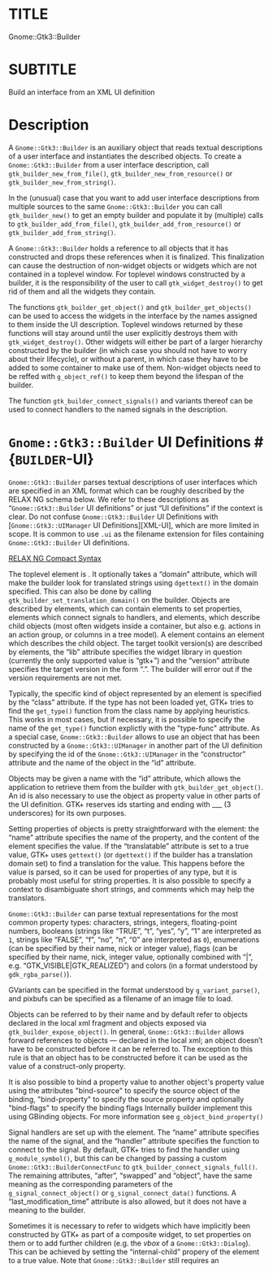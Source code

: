 TITLE
=====

Gnome::Gtk3::Builder

SUBTITLE
========

Build an interface from an XML UI definition

Description
===========

A `Gnome::Gtk3::Builder` is an auxiliary object that reads textual descriptions of a user interface and instantiates the described objects. To create a `Gnome::Gtk3::Builder` from a user interface description, call `gtk_builder_new_from_file()`, `gtk_builder_new_from_resource()` or `gtk_builder_new_from_string()`.

In the (unusual) case that you want to add user interface descriptions from multiple sources to the same `Gnome::Gtk3::Builder` you can call `gtk_builder_new()` to get an empty builder and populate it by (multiple) calls to `gtk_builder_add_from_file()`, `gtk_builder_add_from_resource()` or `gtk_builder_add_from_string()`.

A `Gnome::Gtk3::Builder` holds a reference to all objects that it has constructed and drops these references when it is finalized. This finalization can cause the destruction of non-widget objects or widgets which are not contained in a toplevel window. For toplevel windows constructed by a builder, it is the responsibility of the user to call `gtk_widget_destroy()` to get rid of them and all the widgets they contain.

The functions `gtk_builder_get_object()` and `gtk_builder_get_objects()` can be used to access the widgets in the interface by the names assigned to them inside the UI description. Toplevel windows returned by these functions will stay around until the user explicitly destroys them with `gtk_widget_destroy()`. Other widgets will either be part of a larger hierarchy constructed by the builder (in which case you should not have to worry about their lifecycle), or without a parent, in which case they have to be added to some container to make use of them. Non-widget objects need to be reffed with `g_object_ref()` to keep them beyond the lifespan of the builder.

The function `gtk_builder_connect_signals()` and variants thereof can be used to connect handlers to the named signals in the description.

# `Gnome::Gtk3::Builder` UI Definitions # {`BUILDER`-UI}

`Gnome::Gtk3::Builder` parses textual descriptions of user interfaces which are specified in an XML format which can be roughly described by the RELAX NG schema below. We refer to these descriptions as “`Gnome::Gtk3::Builder` UI definitions” or just “UI definitions” if the context is clear. Do not confuse `Gnome::Gtk3::Builder` UI Definitions with [`Gnome::Gtk3::UIManager` UI Definitions][XML-UI], which are more limited in scope. It is common to use `.ui` as the filename extension for files containing `Gnome::Gtk3::Builder` UI definitions.

[RELAX NG Compact Syntax](https://git.gnome.org/browse/gtk+/tree/gtk/gtkbuilder.rnc)

The toplevel element is <interface>. It optionally takes a “domain” attribute, which will make the builder look for translated strings using `dgettext()` in the domain specified. This can also be done by calling `gtk_builder_set_translation_domain()` on the builder. Objects are described by <object> elements, which can contain <property> elements to set properties, <signal> elements which connect signals to handlers, and <child> elements, which describe child objects (most often widgets inside a container, but also e.g. actions in an action group, or columns in a tree model). A <child> element contains an <object> element which describes the child object. The target toolkit version(s) are described by <requires> elements, the “lib” attribute specifies the widget library in question (currently the only supported value is “gtk+”) and the “version” attribute specifies the target version in the form “<major>.<minor>”. The builder will error out if the version requirements are not met.

Typically, the specific kind of object represented by an <object> element is specified by the “class” attribute. If the type has not been loaded yet, GTK+ tries to find the `get_type()` function from the class name by applying heuristics. This works in most cases, but if necessary, it is possible to specify the name of the `get_type()` function explictly with the "type-func" attribute. As a special case, `Gnome::Gtk3::Builder` allows to use an object that has been constructed by a `Gnome::Gtk3::UIManager` in another part of the UI definition by specifying the id of the `Gnome::Gtk3::UIManager` in the “constructor” attribute and the name of the object in the “id” attribute.

Objects may be given a name with the “id” attribute, which allows the application to retrieve them from the builder with `gtk_builder_get_object()`. An id is also necessary to use the object as property value in other parts of the UI definition. GTK+ reserves ids starting and ending with ___ (3 underscores) for its own purposes.

Setting properties of objects is pretty straightforward with the <property> element: the “name” attribute specifies the name of the property, and the content of the element specifies the value. If the “translatable” attribute is set to a true value, GTK+ uses `gettext()` (or `dgettext()` if the builder has a translation domain set) to find a translation for the value. This happens before the value is parsed, so it can be used for properties of any type, but it is probably most useful for string properties. It is also possible to specify a context to disambiguate short strings, and comments which may help the translators.

`Gnome::Gtk3::Builder` can parse textual representations for the most common property types: characters, strings, integers, floating-point numbers, booleans (strings like “TRUE”, “t”, “yes”, “y”, “1” are interpreted as `1`, strings like “FALSE”, “f”, “no”, “n”, “0” are interpreted as `0`), enumerations (can be specified by their name, nick or integer value), flags (can be specified by their name, nick, integer value, optionally combined with “|”, e.g. “GTK_VISIBLE|GTK_REALIZED”) and colors (in a format understood by `gdk_rgba_parse()`).

GVariants can be specified in the format understood by `g_variant_parse()`, and pixbufs can be specified as a filename of an image file to load.

Objects can be referred to by their name and by default refer to objects declared in the local xml fragment and objects exposed via `gtk_builder_expose_object()`. In general, `Gnome::Gtk3::Builder` allows forward references to objects — declared in the local xml; an object doesn’t have to be constructed before it can be referred to. The exception to this rule is that an object has to be constructed before it can be used as the value of a construct-only property.

It is also possible to bind a property value to another object's property value using the attributes "bind-source" to specify the source object of the binding, "bind-property" to specify the source property and optionally "bind-flags" to specify the binding flags Internally builder implement this using GBinding objects. For more information see `g_object_bind_property()`

Signal handlers are set up with the <signal> element. The “name” attribute specifies the name of the signal, and the “handler” attribute specifies the function to connect to the signal. By default, GTK+ tries to find the handler using `g_module_symbol()`, but this can be changed by passing a custom `Gnome::Gtk3::BuilderConnectFunc` to `gtk_builder_connect_signals_full()`. The remaining attributes, “after”, “swapped” and “object”, have the same meaning as the corresponding parameters of the `g_signal_connect_object()` or `g_signal_connect_data()` functions. A “last_modification_time” attribute is also allowed, but it does not have a meaning to the builder.

Sometimes it is necessary to refer to widgets which have implicitly been constructed by GTK+ as part of a composite widget, to set properties on them or to add further children (e.g. the *vbox* of a `Gnome::Gtk3::Dialog`). This can be achieved by setting the “internal-child” propery of the <child> element to a true value. Note that `Gnome::Gtk3::Builder` still requires an <object> element for the internal child, even if it has already been constructed.

A number of widgets have different places where a child can be added (e.g. tabs vs. page content in notebooks). This can be reflected in a UI definition by specifying the “type” attribute on a <child> The possible values for the “type” attribute are described in the sections describing the widget-specific portions of UI definitions.

# A `Gnome::Gtk3::Builder` UI Definition

    <interface>
      <object class="C<Gnome::Gtk3::Dialog>" id="dialog1">
        <child internal-child="vbox">
          <object class="C<Gnome::Gtk3::Box>" id="vbox1">
            <property name="border-width">10</property>
            <child internal-child="action_area">
              <object class="C<Gnome::Gtk3::ButtonBox>" id="hbuttonbox1">
                <property name="border-width">20</property>
                <child>
                  <object class="C<Gnome::Gtk3::Button>" id="ok_button">
                    <property name="label">gtk-ok</property>
                    <property name="use-stock">TRUE</property>
                    <signal name="clicked" handler="ok_button_clicked"/>
                  </object>
                </child>
              </object>
            </child>
          </object>
        </child>
      </object>
    </interface>

Beyond this general structure, several object classes define their own XML DTD fragments for filling in the ANY placeholders in the DTD above. Note that a custom element in a <child> element gets parsed by the custom tag handler of the parent object, while a custom element in an <object> element gets parsed by the custom tag handler of the object.

These XML fragments are explained in the documentation of the respective objects.

Additionally, since 3.10 a special <template> tag has been added to the format allowing one to define a widget class’s components. See the [`Gnome::Gtk3::Widget` documentation][composite-templates] for details.

Synopsis
========

Declaration
-----------

    unit class Gnome::Gtk3::Builder;
    also is Gnome::GObject::Object;

Example
-------

Types
=====

enum GtkBuilderError
--------------------

Error codes that identify various errors that can occur while using `Gnome::Gtk3::Builder`.

  * GTK_BUILDER_ERROR_INVALID_TYPE_FUNCTION: A type-func attribute didn’t name a function that returns a `GType`.

  * GTK_BUILDER_ERROR_UNHANDLED_TAG: The input contained a tag that `Gnome::Gtk3::Builder` can’t handle.

  * GTK_BUILDER_ERROR_MISSING_ATTRIBUTE: An attribute that is required by `Gnome::Gtk3::Builder` was missing.

  * GTK_BUILDER_ERROR_INVALID_ATTRIBUTE: `Gnome::Gtk3::Builder` found an attribute that it doesn’t understand.

  * GTK_BUILDER_ERROR_INVALID_TAG: `Gnome::Gtk3::Builder` found a tag that it doesn’t understand.

  * GTK_BUILDER_ERROR_MISSING_PROPERTY_VALUE: A required property value was missing.

  * GTK_BUILDER_ERROR_INVALID_VALUE: `Gnome::Gtk3::Builder` couldn’t parse some attribute value.

  * GTK_BUILDER_ERROR_VERSION_MISMATCH: The input file requires a newer version of GTK+.

  * GTK_BUILDER_ERROR_DUPLICATE_ID: An object id occurred twice.

  * GTK_BUILDER_ERROR_OBJECT_TYPE_REFUSED: A specified object type is of the same type or derived from the type of the composite class being extended with builder XML.

  * GTK_BUILDER_ERROR_TEMPLATE_MISMATCH: The wrong type was specified in a composite class’s template XML

  * GTK_BUILDER_ERROR_INVALID_PROPERTY: The specified property is unknown for the object class.

  * GTK_BUILDER_ERROR_INVALID_SIGNAL: The specified signal is unknown for the object class.

  * GTK_BUILDER_ERROR_INVALID_ID: An object id is unknown

Methods
=======

new
---

    multi method new ( Str :$filename )

Create builder object and load gui design.

    multi method new ( Str :$string )

Same as above but read the design from the string.

    multi method new ( Bool :$empty )

Create an empty builder.

[gtk_builder_] error_quark
--------------------------

    method gtk_builder_error_quark ( --> N-GObject  )

gtk_builder_new
---------------

Creates a new empty builder object.

This function is only useful if you intend to make multiple calls to `gtk_builder_add_from_file()`, `gtk_builder_add_from_resource()` or `gtk_builder_add_from_string()` in order to merge multiple UI descriptions into a single builder.

Most users will probably want to use `gtk_builder_new_from_file()`, `gtk_builder_new_from_resource()` or `gtk_builder_new_from_string()`.

Returns: a new (empty) `Gnome::Gtk3::Builder` object

Since: 2.12

    method gtk_builder_new ( --> N-GObject  )

[gtk_builder_] add_from_file
----------------------------

Parses a file containing a [`Gnome::Gtk3::Builder` UI definition][BUILDER-UI] and merges it with the current contents of *builder*.

Most users will probably want to use `gtk_builder_new_from_file()`.

If an error occurs, 0 will be returned and *error* will be assigned a `GError` from the `GTK_BUILDER_ERROR`, `G_MARKUP_ERROR` or `G_FILE_ERROR` domain.

It’s not really reasonable to attempt to handle failures of this call. You should not use this function with untrusted files (ie: files that are not part of your application). Broken `Gnome::Gtk3::Builder` files can easily crash your program, and it’s possible that memory was leaked leading up to the reported failure. The only reasonable thing to do when an error is detected is to call `g_error()`.

Returns: A positive value on success, 0 if an error occurred

Since: 2.12

    method gtk_builder_add_from_file ( Str $filename, N-GObject $error --> UInt  )

  * Str $filename; the name of the file to parse

  * N-GObject $error; (allow-none): return location for an error, or `Any`

[gtk_builder_] add_from_resource
--------------------------------

Parses a resource file containing a [`Gnome::Gtk3::Builder` UI definition][BUILDER-UI] and merges it with the current contents of *builder*.

Most users will probably want to use `gtk_builder_new_from_resource()`.

If an error occurs, 0 will be returned and *error* will be assigned a `GError` from the `GTK_BUILDER_ERROR`, `G_MARKUP_ERROR` or `G_RESOURCE_ERROR` domain.

It’s not really reasonable to attempt to handle failures of this call. The only reasonable thing to do when an error is detected is to call `g_error()`.

Returns: A positive value on success, 0 if an error occurred

Since: 3.4

    method gtk_builder_add_from_resource ( Str $resource_path, N-GObject $error --> UInt  )

  * Str $resource_path; the path of the resource file to parse

  * N-GObject $error; (allow-none): return location for an error, or `Any`

[gtk_builder_] add_from_string
------------------------------

Parses a string containing a [`Gnome::Gtk3::Builder` UI definition][BUILDER-UI] and merges it with the current contents of *builder*.

Most users will probably want to use `gtk_builder_new_from_string()`.

Upon errors 0 will be returned and *error* will be assigned a `GError` from the `GTK_BUILDER_ERROR`, `G_MARKUP_ERROR` or `G_VARIANT_PARSE_ERROR` domain.

It’s not really reasonable to attempt to handle failures of this call. The only reasonable thing to do when an error is detected is to call `g_error()`.

Returns: A positive value on success, 0 if an error occurred

Since: 2.12

    method gtk_builder_add_from_string ( Str $buffer, UInt $length, N-GObject $error --> UInt  )

  * Str $buffer; the string to parse

  * UInt $length; the length of *buffer* (may be -1 if *buffer* is nul-terminated)

  * N-GObject $error; (allow-none): return location for an error, or `Any`

[gtk_builder_] add_objects_from_file
------------------------------------

Parses a file containing a [`Gnome::Gtk3::Builder` UI definition][BUILDER-UI] building only the requested objects and merges them with the current contents of *builder*.

Upon errors 0 will be returned and *error* will be assigned a `GError` from the `GTK_BUILDER_ERROR`, `G_MARKUP_ERROR` or `G_FILE_ERROR` domain.

If you are adding an object that depends on an object that is not its child (for instance a `Gnome::Gtk3::TreeView` that depends on its `Gnome::Gtk3::TreeModel`), you have to explicitly list all of them in *object_ids*.

Returns: A positive value on success, 0 if an error occurred

Since: 2.14

    method gtk_builder_add_objects_from_file ( Str $filename, CArray[Str] $object_ids, N-GObject $error --> UInt  )

  * Str $filename; the name of the file to parse

  * CArray[Str] $object_ids; (array zero-terminated=1) (element-type utf8): nul-terminated array of objects to build

  * N-GObject $error; (allow-none): return location for an error, or `Any`

[gtk_builder_] add_objects_from_resource
----------------------------------------

Parses a resource file containing a [`Gnome::Gtk3::Builder` UI definition][BUILDER-UI] building only the requested objects and merges them with the current contents of *builder*.

Upon errors 0 will be returned and *error* will be assigned a `GError` from the `GTK_BUILDER_ERROR`, `G_MARKUP_ERROR` or `G_RESOURCE_ERROR` domain.

If you are adding an object that depends on an object that is not its child (for instance a `Gnome::Gtk3::TreeView` that depends on its `Gnome::Gtk3::TreeModel`), you have to explicitly list all of them in *object_ids*.

Returns: A positive value on success, 0 if an error occurred

Since: 3.4

    method gtk_builder_add_objects_from_resource ( Str $resource_path, CArray[Str] $object_ids, N-GObject $error --> UInt  )

  * Str $resource_path; the path of the resource file to parse

  * CArray[Str] $object_ids; (array zero-terminated=1) (element-type utf8): nul-terminated array of objects to build

  * N-GObject $error; (allow-none): return location for an error, or `Any`

[gtk_builder_] add_objects_from_string
--------------------------------------

Parses a string containing a [`Gnome::Gtk3::Builder` UI definition][BUILDER-UI] building only the requested objects and merges them with the current contents of *builder*.

Upon errors 0 will be returned and *error* will be assigned a `GError` from the `GTK_BUILDER_ERROR` or `G_MARKUP_ERROR` domain.

If you are adding an object that depends on an object that is not its child (for instance a `Gnome::Gtk3::TreeView` that depends on its `Gnome::Gtk3::TreeModel`), you have to explicitly list all of them in *object_ids*.

Returns: A positive value on success, 0 if an error occurred

Since: 2.14

    method gtk_builder_add_objects_from_string ( Str $buffer, UInt $length, CArray[Str] $object_ids, N-GObject $error --> UInt  )

  * Str $buffer; the string to parse

  * UInt $length; the length of *buffer* (may be -1 if *buffer* is nul-terminated)

  * CArray[Str] $object_ids; (array zero-terminated=1) (element-type utf8): nul-terminated array of objects to build

  * N-GObject $error; (allow-none): return location for an error, or `Any`

[gtk_builder_] get_object
-------------------------

Gets the object named *name*. Note that this function does not increment the reference count of the returned object.

Returns: (nullable) (transfer none): the object named *name* or `Any` if it could not be found in the object tree.

Since: 2.12

    method gtk_builder_get_object ( Str $name --> N-GObject  )

  * Str $name; name of object to get

[gtk_builder_] get_objects
--------------------------

Gets all objects that have been constructed by *builder*. Note that this function does not increment the reference counts of the returned objects.

Returns: (element-type GObject) (transfer container): a newly-allocated `GSList` containing all the objects constructed by the `Gnome::Gtk3::Builder` instance. It should be freed by `g_slist_free()`

Since: 2.12

    method gtk_builder_get_objects ( --> N-GObject  )

[gtk_builder_] expose_object
----------------------------

Add *object* to the *builder* object pool so it can be referenced just like any other object built by builder.

Since: 3.8

    method gtk_builder_expose_object ( Str $name, N-GObject $object )

  * Str $name; the name of the object exposed to the builder

  * N-GObject $object; the object to expose

[gtk_builder_] connect_signals
------------------------------

This method is a simpler variation of `gtk_builder_connect_signals_full()`. It uses symbols explicitly added to *builder* with prior calls to `gtk_builder_add_callback_symbol()`. In the case that symbols are not explicitly added; it uses `GModule`’s introspective features (by opening the module `Any`) to look at the application’s symbol table. From here it tries to match the signal handler names given in the interface description with symbols in the application and connects the signals. Note that this function can only be called once, subsequent calls will do nothing.

Note that unless `gtk_builder_add_callback_symbol()` is called for all signal callbacks which are referenced by the loaded XML, this function will require that `GModule` be supported on the platform.

If you rely on `GModule` support to lookup callbacks in the symbol table, the following details should be noted:

When compiling applications for Windows, you must declare signal callbacks with `G_MODULE_EXPORT`, or they will not be put in the symbol table. On Linux and Unices, this is not necessary; applications should instead be compiled with the -Wl,--export-dynamic CFLAGS, and linked against gmodule-export-2.0.

Since: 2.12

    method gtk_builder_connect_signals ( Pointer $user_data )

  * Pointer $user_data; user data to pass back with all signals

[gtk_builder_] set_translation_domain
-------------------------------------

Sets the translation domain of *builder*. See prop `translation-domain`.

Since: 2.12

    method gtk_builder_set_translation_domain ( Str $domain )

  * Str $domain; (allow-none): the translation domain or `Any`

[gtk_builder_] get_translation_domain
-------------------------------------

Gets the translation domain of *builder*.

Returns: the translation domain. This string is owned by the builder object and must not be modified or freed.

Since: 2.12

    method gtk_builder_get_translation_domain ( --> Str  )

[gtk_builder_] get_type_from_name
---------------------------------

Looks up a type by name, using the virtual function that `Gnome::Gtk3::Builder` has for that purpose. This is mainly used when implementing the `Gnome::Gtk3::Buildable` interface on a type.

Returns: the `GType` found for *type_name* or `G_TYPE_INVALID` if no type was found

Since: 2.12

    method gtk_builder_get_type_from_name ( Str $type_name --> N-GObject  )

  * Str $type_name; type name to lookup

[gtk_builder_] value_from_string_type
-------------------------------------

Like `gtk_builder_value_from_string()`, this function demarshals a value from a string, but takes a `GType` instead of `GParamSpec`. This function calls `g_value_init()` on the *value* argument, so it need not be initialised beforehand.

Upon errors `0` will be returned and *error* will be assigned a `GError` from the `GTK_BUILDER_ERROR` domain.

Returns: `1` on success

Since: 2.12

    method gtk_builder_value_from_string_type ( N-GObject $type, Str $string, N-GObject $value, N-GObject $error --> Int  )

  * N-GObject $type; the `GType` of the value

  * Str $string; the string representation of the value

  * N-GObject $value; (out): the `GValue` to store the result in

  * N-GObject $error; (allow-none): return location for an error, or `Any`

[gtk_builder_] new_from_file
----------------------------

Builds the [`Gnome::Gtk3::Builder` UI definition][BUILDER-UI] in the file *filename*.

If there is an error opening the file or parsing the description then the program will be aborted. You should only ever attempt to parse user interface descriptions that are shipped as part of your program.

Returns: a `Gnome::Gtk3::Builder` containing the described interface

Since: 3.10

    method gtk_builder_new_from_file ( Str $filename --> N-GObject  )

  * Str $filename; filename of user interface description file

[gtk_builder_] new_from_resource
--------------------------------

Builds the [`Gnome::Gtk3::Builder` UI definition][BUILDER-UI] at *resource_path*.

If there is an error locating the resource or parsing the description, then the program will be aborted.

Returns: a `Gnome::Gtk3::Builder` containing the described interface

Since: 3.10

    method gtk_builder_new_from_resource ( Str $resource_path --> N-GObject  )

  * Str $resource_path; a `GResource` resource path

[gtk_builder_] new_from_string
------------------------------

Builds the user interface described by *string* (in the [`Gnome::Gtk3::Builder` UI definition][BUILDER-UI] format).

If *string* is `Any`-terminated, then *length* should be -1. If *length* is not -1, then it is the length of *string*.

If there is an error parsing *string* then the program will be aborted. You should not attempt to parse user interface description from untrusted sources.

Returns: a `Gnome::Gtk3::Builder` containing the interface described by *string*

Since: 3.10

    method gtk_builder_new_from_string ( Str $string, Int $length --> N-GObject  )

  * Str $string; a user interface (XML) description

  * Int $length; the length of *string*, or -1

[gtk_builder_] set_application
------------------------------

Sets the application associated with *builder*.

You only need this function if there is more than one `GApplication` in your process. *application* cannot be `Any`.

Since: 3.10

    method gtk_builder_set_application ( N-GObject $application )

  * N-GObject $application; a `Gnome::Gtk3::Application`

[gtk_builder_] get_application
------------------------------

Gets the `Gnome::Gtk3::Application` associated with the builder.

The `Gnome::Gtk3::Application` is used for creating action proxies as requested from XML that the builder is loading.

By default, the builder uses the default application: the one from `g_application_get_default()`. If you want to use another application for constructing proxies, use `gtk_builder_set_application()`.

Returns: (nullable) (transfer none): the application being used by the builder, or `Any`

Since: 3.10

    method gtk_builder_get_application ( --> N-GObject  )

[gtk_builder_] extend_with_template
-----------------------------------

Main private entry point for building composite container components from template XML.

This is exported purely to let gtk-builder-tool validate templates, applications have no need to call this function.

Returns: A positive value on success, 0 if an error occurred

    method gtk_builder_extend_with_template ( N-GObject $widget, N-GObject $template_type, Str $buffer, UInt $length, N-GObject $error --> UInt  )

  * N-GObject $widget; the widget that is being extended

  * N-GObject $template_type; the type that the template is for

  * Str $buffer; the string to parse

  * UInt $length; the length of *buffer* (may be -1 if *buffer* is nul-terminated)

  * N-GObject $error; (allow-none): return location for an error, or `Any`

Not yet supported methods
=========================

method connect_signals_full (...)
---------------------------------

method gtk_builder_value_from_string (...)
------------------------------------------

method gtk_builder_add_callback_symbols (...)
---------------------------------------------

method gtk_builder_lookup_callback_symbol (...)
-----------------------------------------------

Properties
==========

An example of using a string type property of a `Gnome::Gtk3::Label` object. This is just showing how to set/read a property, not that it is the best way to do it. This is because a) The class initialization often provides some options to set some of the properties and b) the classes provide many methods to modify just those properties. In the case below one can use **new(:label('my text label'))** or **gtk_label_set_text('my text label')**.

    my Gnome::Gtk3::Label $label .= new(:empty);
    my Gnome::GObject::Value $gv .= new(:init(G_TYPE_STRING));
    $label.g-object-get-property( 'label', $gv);
    $gv.g-value-set-string('my text label');

Supported properties
--------------------

### translation-domain

The `Gnome::GObject::Value` type of property *translation-domain* is `G_TYPE_STRING`.

The translation domain used when translating property values that have been marked as translatable in interface descriptions. If the translation domain is `Any`, `Gnome::Gtk3::Builder` uses `gettext()`, otherwise `g_dgettext()`.

Since: 2.12

